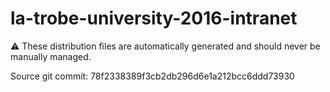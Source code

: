 # la-trobe-university-2016-intranet

:warning: These distribution files are automatically generated and should never be manually managed.

Source git commit: 78f2338389f3cb2db296d6e1a212bcc6ddd73930
